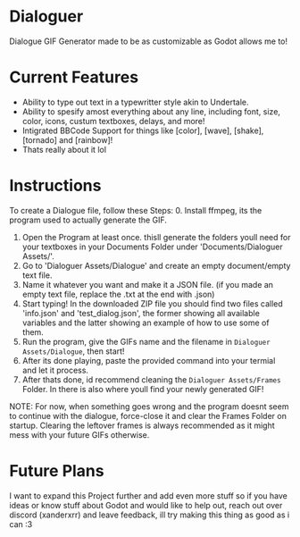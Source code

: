 # Dialoguer
Dialogue GIF Generator made to be as customizable as Godot allows me to!

# Current Features
- Ability to type out text in a typewritter style akin to Undertale.
- Ability to spesify amost everything about any line, including font, size, color, icons, custum textboxes, delays, and more!
- Intigrated BBCode Support for things like [color], [wave], [shake], [tornado] and [rainbow]!
- Thats really about it lol

# Instructions
To create a Dialogue file, follow these Steps:
0. Install ffmpeg, its the program used to actually generate the GIF.
1. Open the Program at least once. thisll generate the folders youll need for your textboxes in your Documents Folder under 'Documents/Dialoguer Assets/'.
2. Go to 'Dialoguer Assets/Dialogue' and create an empty document/empty text file.
3. Name it whatever you want and make it a JSON file. (if you made an empty text file, replace the .txt at the end with .json)
4. Start typing! In the downloaded ZIP file you should find two files called 'info.json' and 'test_dialog.json', the former showing all available variables and the latter showing an example of how to use some of them.
5. Run the program, give the GIFs name and the filename in `Dialoguer Assets/Dialogue`, then start!
6. After its done playing, paste the provided command into your termial and let it process.
7. After thats done, id recommend cleaning the `Dialoguer Assets/Frames` Folder. In there is also where youll find your newly generated GIF!

NOTE: For now, when something goes wrong and the program doesnt seem to continue with the dialogue, force-close it and clear the Frames Folder on startup. Clearing the leftover frames is always recommended as it might mess with your future GIFs otherwise.

# Future Plans
I want to expand this Project further and add even more stuff so if you have ideas or know stuff about Godot and would like to help out, reach out over discord (xanderxrr) and leave feedback, ill try making this thing as good as i can :3
